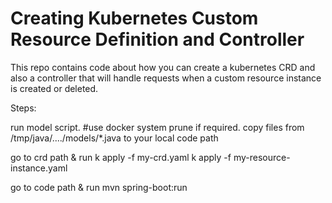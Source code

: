 # Creating Kubernetes Custom Resource Definition and Controller

This repo contains code about how you can create a kubernetes CRD and also a controller that
will handle requests when a custom resource instance is created or deleted. 

Steps:

run model script.
#use docker system prune if required.
copy files from /tmp/java/..../models/*.java to your local code path

go to crd path & run
k apply -f my-crd.yaml
k apply -f my-resource-instance.yaml

go to code path & run 
mvn spring-boot:run


